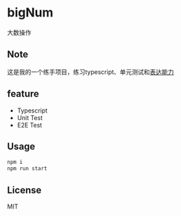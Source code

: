 # bigNum
大数操作

## Note
这是我的一个练手项目，练习typescript、单元测试和[表达能力]()

## feature
* Typescript 
* Unit Test
* E2E Test

## Usage 
```bash
npm i 
npm run start
```

## License
MIT
